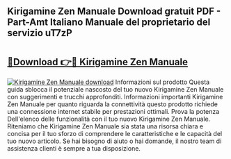 ## Kirigamine Zen Manuale Download gratuit PDF - Part-Amt Italiano Manuale del proprietario del servizio uT7zP

# <h2><a href="http://dfee0hz.blite.top/?on=Kirigamine+Zen+Manuale">🔗Download 👉🔴 Kirigamine Zen Manuale</a></h2>

[![Kirigamine Zen Manuale download](https://i.imgur.com/lujVjoI.png)](http://dfee0hz.blite.top/?on=Kirigamine+Zen+Manuale)
Informazioni sul prodotto Questa guida sblocca il potenziale nascosto del tuo nuovo Kirigamine Zen Manuale con suggerimenti e trucchi approfonditi. Informazioni importanti Kirigamine Zen Manuale per quanto riguarda la connettività questo prodotto richiede una connessione internet stabile per prestazioni ottimali. Prova la potenza Dell'elenco delle funzionalità con il tuo nuovo Kirigamine Zen Manuale. Riteniamo che Kirigamine Zen Manuale sia stata una risorsa chiara e concisa per il tuo sforzo di comprendere le caratteristiche e le capacità del tuo nuovo articolo. Se hai bisogno di aiuto o hai domande, il nostro team di assistenza clienti è sempre a tua disposizione.
